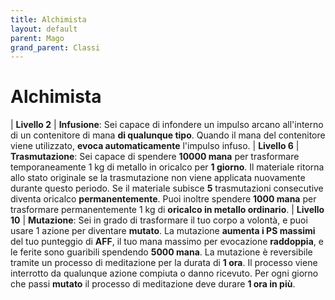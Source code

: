 ```yaml
---
title: Alchimista
layout: default
parent: Mago
grand_parent: Classi
---
```


# **Alchimista**

| **Livello 2**  | **Infusione**: Sei capace di infondere un impulso arcano all'interno di un contenitore di mana **di qualunque tipo**. Quando il mana del contenitore viene utilizzato, **evoca automaticamente** l'impulso infuso.
| **Livello 6**  | **Trasmutazione**: Sei capace di spendere **10000 mana** per trasformare temporaneamente 1 kg di metallo in oricalco per **1 giorno**. Il materiale ritorna allo stato originale se la trasmutazione non viene applicata nuovamente durante questo periodo. Se il materiale subisce **5** trasmutazioni consecutive diventa oricalco **permanentemente**. Puoi inoltre spendere **1000 mana** per trasformare permanentemente 1 kg di **oricalco in metallo ordinario**.
| **Livello 10**  | **Mutazione**: Sei in grado di trasformare il tuo corpo a volontà, e puoi usare 1 azione per diventare **mutato**. La mutazione **aumenta i PS massimi** del tuo punteggio di **AFF**, il tuo mana massimo per evocazione **raddoppia**, e le ferite sono guaribili spendendo **5000 mana**. La mutazione è reversibile tramite un processo di meditazione per la durata di **1 ora**. Il processo viene interrotto da qualunque azione compiuta o danno ricevuto. Per ogni giorno che passi **mutato** il processo di meditazione deve durare **1 ora in più**.